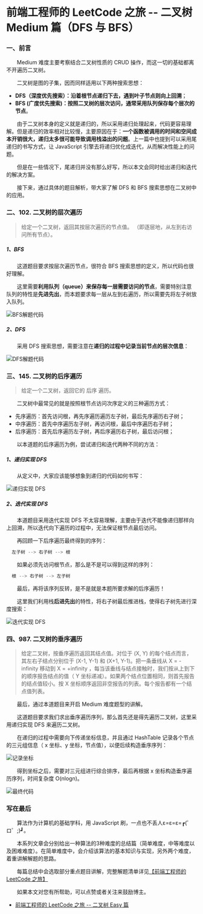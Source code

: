 # 前端工程师的 LeetCode 之旅 -- 二叉树 Medium 篇（DFS 与 BFS）

### 一、前言

  &emsp;&emsp;Medium 难度主要考察结合二叉树性质的 CRUD 操作，而这一切的基础都离不开遍历二叉树。

  &emsp;&emsp;二叉树是图的子集，因而同样适用以下两种搜索思想：

  - **DFS（深度优先搜索）：沿着根节点递归下去，遇到叶子节点则向上回溯**；
  - **BFS (广度优先搜索)：按照二叉树的层次访问，通常采用队列保存每个层次的节点**。

  &emsp;&emsp;由于二叉树本身的定义就是递归的，所以采用递归处理起来，代码更容易理解。但是递归的效率相对比较慢，主要原因在于：**一个函数被调用的时间和空间成本开销很大，递归太多很可能导致调用栈溢出的问题**。上一篇中也提到可以采用尾递归的书写方式，让 JavaScript 引擎去将递归优化成迭代，从而解决性能上的问题。

  &emsp;&emsp;但是在一些情况下，尾递归并没有那么好写，所以本文会同时给出递归和迭代的解决方案。

  &emsp;&emsp;接下来，通过具体的题目解析，带大家了解 DFS 和 BFS 搜索思想在二叉树中的应用。

### 二、102. 二叉树的层次遍历

  > 给定一个二叉树，返回其按层次遍历的节点值。 （即逐层地，从左到右访问所有节点）。

##### 1、BFS

  &emsp;&emsp;这道题目要求按层次遍历节点，很符合 BFS 搜索思想的定义，所以代码也很好理解。

  &emsp;&emsp;这里需要**利用队列（queue）来保存每一层需要访问的节点**，需要特别注意队列的特性是**先进先出**，而本题要求每一层从左到右遍历，所以需要先将左子树放入队列。

  ![BFS解题代码](./102-bfs.png)

##### 2、DFS

  &emsp;&emsp;采用 DFS 搜索思想，需要注意在**递归的过程中记录当前节点的层次信息**：

  ![DFS解题代码](./102-dfs.png)

### 三、145. 二叉树的后序遍历

  > 给定一个二叉树，返回它的 后序 遍历。

  &emsp;&emsp;二叉树中最常见的就是按照根节点访问次序定义的三种遍历方式：

  - 先序遍历：首先访问根，再先序遍历遍历左子树，最后先序遍历右子树；
  - 中序遍历：首先中序遍历左子树，再访问根，最后中序遍历右子树；
  - 后序遍历：首先后序遍历左子树，再后序遍历右子树，最后访问根；

  &emsp;&emsp;以本道题的后序遍历为例，尝试递归和迭代两种不同的方法：

##### 1、递归实现 DFS

  &emsp;&emsp;从定义中，大家应该能够想象到递归的代码如何书写：

  ![递归实现 DFS](./145-dfs.png)

##### 2、迭代实现 DFS

  &emsp;&emsp;本道题目采用迭代实现 DFS 不太容易理解，主要由于迭代不能像递归那样向上回溯，所以迭代向下遍历的过程中，无法保证根节点最后访问。

  &emsp;&emsp;再回顾一下后序遍历最终得到的序列：

```JavaScript
  左子树 --> 右子树 --> 根
```

  &emsp;&emsp;如果必须先访问根节点，那么是不是可以得到这样的序列：

```JavaScript
  根 --> 右子树 --> 左子树
```

  &emsp;&emsp;最后，再将该序列反转，是不是就是本题所要求解的后序遍历！

  &emsp;&emsp;这里我们利用栈**后进先出**的特性，将右子树最后推进栈，使得右子树先进行深度搜索：

  ![迭代实现 DFS](./145-dfs-2.png)

### 四、987. 二叉树的垂序遍历

  > 给定二叉树，按垂序遍历返回其结点值。对位于 (X, Y) 的每个结点而言，其左右子结点分别位于 (X-1, Y-1) 和 (X+1, Y-1)。把一条垂线从 X = -infinity 移动到 X = +infinity ，每当该垂线与结点接触时，我们按从上到下的顺序报告结点的值（ Y 坐标递减）。如果两个结点位置相同，则首先报告的结点值较小。按 X 坐标顺序返回非空报告的列表。每个报告都有一个结点值列表。

  &emsp;&emsp;最后，通过本道题目来开启 Medium 难度题型的讲解。

  &emsp;&emsp;这道题目要求我们求出垂序遍历序列，那么首先还是得先遍历二叉树，这里采用递归实现 DFS 来遍历二叉树。

  &emsp;&emsp;在递归的过程中需要向下传递坐标信息，并且通过 HashTable 记录各个节点的三元组信息（ x 坐标、y 坐标，节点值），以便后续构造垂序序列：

  ![记录坐标](./987-1.png)

  &emsp;&emsp;得到坐标之后，需要对三元组进行综合排序，最后再根据 x 坐标构造垂序遍历序列，时间复杂度 O(nlogn)。

  ![最终代码](./987-2.png)

### 写在最后

  &emsp;&emsp;算法作为计算机的基础学科，用 JavaScript 刷，一点也不丢人ε=ε=ε=┏(゜ロ゜;)┛。

  &emsp;&emsp;本系列文章会分别给出一种算法的3种难度的总结篇（简单难度，中等难度以及困难难度）。在简单难度中，会介绍该算法的基本知识与实现，另外两个难度，着重讲解解题的思路。

  &emsp;&emsp;每篇总结中会选取部分重点题目讲解，完整解题清单详见[【前端工程师的 LeetCode 之旅】](https://github.com/15751165579/LeetCode)
  
  &emsp;&emsp;如果本文对您有所帮助，可以点赞或者关注来鼓励博主。


- [前端工程师的 LeetCode 之旅 -- 二叉树 Easy 篇](https://mp.weixin.qq.com/s/NNIn8BLUIBWCvEjYgzb2mg)